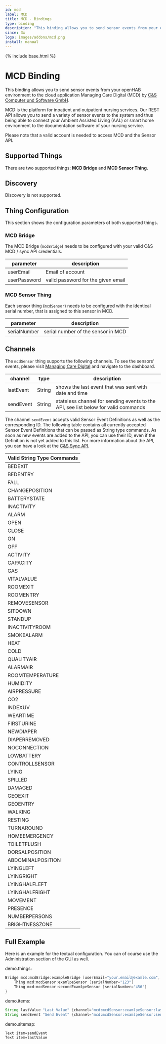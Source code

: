 ```yaml
---
id: mcd
label: MCD
title: MCD - Bindings
type: binding
description: "This binding allows you to send sensor events from your openHAB environment to the cloud application Managing Care Digital (MCD) by [C&S Computer und Software GmbH](https://www.managingcare.de/)."
since: 3x
logo: images/addons/mcd.png
install: manual
---
```


<!-- Attention authors: Do not edit directly. Please add your changes to the appropriate source repository -->

{% include base.html %}

# MCD Binding

This binding allows you to send sensor events from your openHAB environment to the cloud application Managing Care Digital (MCD) by [C&S Computer und Software GmbH](https://www.managingcare.de/).

MCD is the platform for inpatient and outpatient nursing services.
Our REST API allows you to send a variety of sensor events to the system and thus being able to connect your Ambient Assisted Living (AAL) or smart home environment to the documentation software of your nursing service.

Please note that a valid account is needed to access MCD and the Sensor API.

## Supported Things

There are two supported things: **MCD Bridge** and **MCD Sensor Thing**.

## Discovery

Discovery is not supported.

## Thing Configuration

This section shows the configuration parameters of both supported things.

### MCD Bridge

The MCD Bridge (`mcdBridge`) needs to be configured with your valid C&S MCD / sync API credentials.

| parameter | description                        |
|-----------|------------------------------------|
| userEmail     | Email of account                   |
| userPassword  | valid password for the given email |

### MCD Sensor Thing

Each sensor thing (`mcdSensor`) needs to be configured with the identical serial number, that is assigned to this sensor in MCD.

| parameter      | description                        |
|----------------|------------------------------------|
| serialNumber  | serial number of the sensor in MCD |

## Channels

The `mcdSensor` thing supports the following channels.  To see the sensors' events, please visit [Managing Care Digital](https://cundsdokumentation.de/) and navigate to the dashboard.

| channel     | type   | description                                   |
|-------------|--------|-----------------------------------------------|
| lastEvent | String | shows the last event that was sent with date and time |
| sendEvent | String | stateless channel for sending events to the API, see list below for valid commands |

The channel `sendEvent` accepts valid Sensor Event Definitions as well as the corresponding ID.
The following table contains all currently accepted Sensor Event Definitions that can be passed as String type commands.
As soon as new events are added to the API, you can use their ID, even if the Definition is not yet added to this list.
For more information about the API, you can have a look at the [C&S Sync API](https://cunds-syncapi.azurewebsites.net/ApiDocumentation).

| Valid String Type Commands |
|------------|
| BEDEXIT |
| BEDENTRY |
| FALL |
| CHANGEPOSITION |
| BATTERYSTATE |
| INACTIVITY |
| ALARM |
| OPEN |
| CLOSE |
| ON |
| OFF |
| ACTIVITY |
| CAPACITY |
| GAS |
| VITALVALUE |
| ROOMEXIT |
| ROOMENTRY |
| REMOVESENSOR |
| SITDOWN |
| STANDUP |
| INACTIVITYROOM |
| SMOKEALARM |
| HEAT |
| COLD |
| QUALITYAIR |
| ALARMAIR |
| ROOMTEMPERATURE |
| HUMIDITY |
| AIRPRESSURE |
| CO2 |
| INDEXUV |
| WEARTIME |
| FIRSTURINE |
| NEWDIAPER |
| DIAPERREMOVED |
| NOCONNECTION |
| LOWBATTERY |
| CONTROLLSENSOR |
| LYING |
| SPILLED |
| DAMAGED |
| GEOEXIT |
| GEOENTRY |
| WALKING |
| RESTING |
| TURNAROUND |
| HOMEEMERGENCY |
| TOILETFLUSH |
| DORSALPOSITION |
| ABDOMINALPOSITION |
| LYINGLEFT |
| LYINGRIGHT |
| LYINGHALFLEFT |
| LYINGHALFRIGHT |
| MOVEMENT |
| PRESENCE |
| NUMBERPERSONS |
| BRIGHTNESSZONE |

## Full Example

Here is an example for the textual configuration. You can of course use the Administration section of the GUI as well.

demo.things:

```java
Bridge mcd:mcdBridge:exampleBridge [userEmail="your.email@examle.com", userPassword="your.password"]{
    Thing mcd:mcdSensor:examlpeSensor [serialNumber="123"]
    Thing mcd:mcdSensor:secondExamlpeSensor [serialNumber="456"]
}
```

demo.items:

```java
String lastValue "Last Value" {channel="mcd:mcdSensor:examlpeSensor:lastValue"}
String sendEvent "Send Event" {channel="mcd:mcdSensor:examlpeSensor:sendEvent"}
```

demo.sitemap:

```perl
Text item=sendEvent
Text item=lastValue
```
